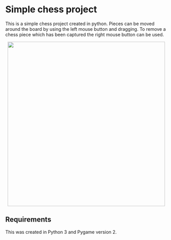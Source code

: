 # Simple chess project

This is a simple chess project created in python. Pieces can be moved around the board by using the left mouse button and dragging. To remove a chess piece which has been captured the right mouse button can be used. 

<p align="center">
  <img width="490" height="513" src="https://user-images.githubusercontent.com/83612917/123075593-44934700-d410-11eb-919a-305cb89f1592.png">
</p>

## Requirements

This was created in Python 3 and Pygame version 2. 
